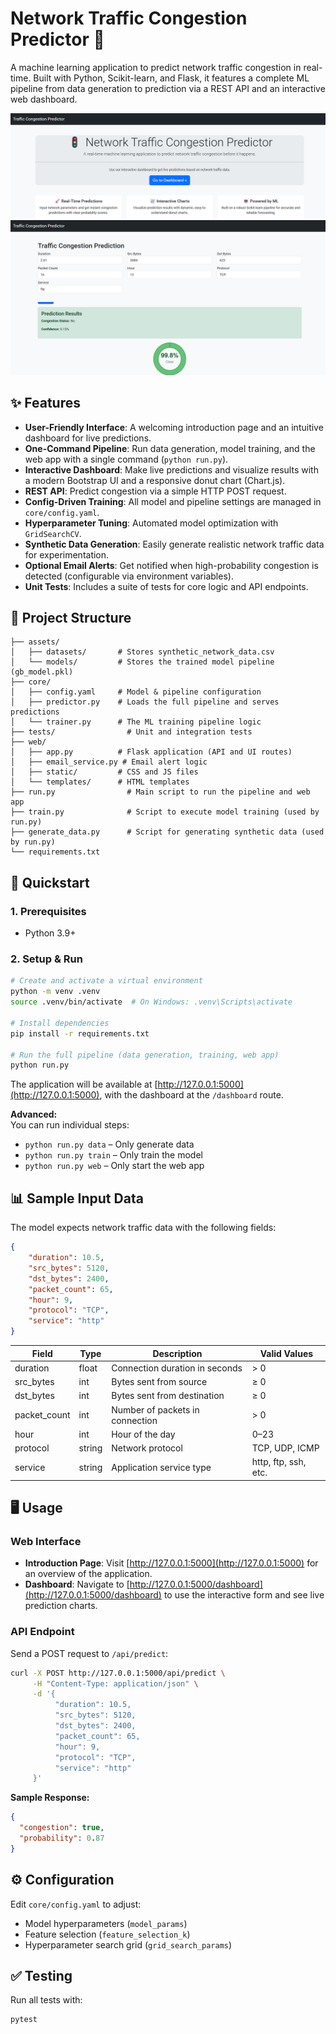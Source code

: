 # Network Traffic Congestion Predictor 🚦

A machine learning application to predict network traffic congestion in real-time. Built with Python, Scikit-learn, and Flask, it features a complete ML pipeline from data generation to prediction via a REST API and an interactive web dashboard.

![Introduction Page](./rootPageSS.png)
![Prediction Dashboard](./dashboardScreenShot.png)

## ✨ Features

- **User-Friendly Interface**: A welcoming introduction page and an intuitive dashboard for live predictions.
- **One-Command Pipeline**: Run data generation, model training, and the web app with a single command (`python run.py`).
- **Interactive Dashboard**: Make live predictions and visualize results with a modern Bootstrap UI and a responsive donut chart (Chart.js).
- **REST API**: Predict congestion via a simple HTTP POST request.
- **Config-Driven Training**: All model and pipeline settings are managed in `core/config.yaml`.
- **Hyperparameter Tuning**: Automated model optimization with `GridSearchCV`.
- **Synthetic Data Generation**: Easily generate realistic network traffic data for experimentation.
- **Optional Email Alerts**: Get notified when high-probability congestion is detected (configurable via environment variables).
- **Unit Tests**: Includes a suite of tests for core logic and API endpoints.

## 📂 Project Structure

```
├── assets/
│   ├── datasets/       # Stores synthetic_network_data.csv
│   └── models/         # Stores the trained model pipeline (gb_model.pkl)
├── core/
│   ├── config.yaml     # Model & pipeline configuration
│   ├── predictor.py    # Loads the full pipeline and serves predictions
│   └── trainer.py      # The ML training pipeline logic
├── tests/                # Unit and integration tests
├── web/
│   ├── app.py          # Flask application (API and UI routes)
│   ├── email_service.py # Email alert logic
│   ├── static/         # CSS and JS files
│   └── templates/      # HTML templates
├── run.py                # Main script to run the pipeline and web app
├── train.py              # Script to execute model training (used by run.py)
├── generate_data.py      # Script for generating synthetic data (used by run.py)
└── requirements.txt
```

## 🚀 Quickstart

### 1. Prerequisites
- Python 3.9+

### 2. Setup & Run

```bash
# Create and activate a virtual environment
python -m venv .venv
source .venv/bin/activate  # On Windows: .venv\Scripts\activate

# Install dependencies
pip install -r requirements.txt

# Run the full pipeline (data generation, training, web app)
python run.py
```

The application will be available at [http://127.0.0.1:5000](http://127.0.0.1:5000), with the dashboard at the `/dashboard` route.

**Advanced:**  
You can run individual steps:
- `python run.py data` – Only generate data
- `python run.py train` – Only train the model
- `python run.py web` – Only start the web app

## 📊 Sample Input Data

The model expects network traffic data with the following fields:

```json
{
    "duration": 10.5,
    "src_bytes": 5120,
    "dst_bytes": 2400,
    "packet_count": 65,
    "hour": 9,
    "protocol": "TCP",
    "service": "http"
}
```

| Field         | Type    | Description                              | Valid Values         |
|---------------|---------|------------------------------------------|---------------------|
| duration      | float   | Connection duration in seconds           | > 0                 |
| src_bytes     | int     | Bytes sent from source                   | ≥ 0                 |
| dst_bytes     | int     | Bytes sent from destination              | ≥ 0                 |
| packet_count  | int     | Number of packets in connection          | > 0                 |
| hour          | int     | Hour of the day                          | 0–23                |
| protocol      | string  | Network protocol                         | TCP, UDP, ICMP      |
| service       | string  | Application service type                 | http, ftp, ssh, etc.|

## 🖥️ Usage

### Web Interface
- **Introduction Page**: Visit [http://127.0.0.1:5000](http://127.0.0.1:5000) for an overview of the application.
- **Dashboard**: Navigate to [http://127.0.0.1:5000/dashboard](http://127.0.0.1:5000/dashboard) to use the interactive form and see live prediction charts.

### API Endpoint
Send a POST request to `/api/predict`:

```bash
curl -X POST http://127.0.0.1:5000/api/predict \
     -H "Content-Type: application/json" \
     -d '{
          "duration": 10.5,
          "src_bytes": 5120,
          "dst_bytes": 2400,
          "packet_count": 65,
          "hour": 9,
          "protocol": "TCP",
          "service": "http"
     }'
```

**Sample Response:**
```json
{
  "congestion": true,
  "probability": 0.87
}
```

## ⚙️ Configuration

Edit `core/config.yaml` to adjust:
- Model hyperparameters (`model_params`)
- Feature selection (`feature_selection_k`)
- Hyperparameter search grid (`grid_search_params`)

## ✅ Testing

Run all tests with:
```bash
pytest
``` 